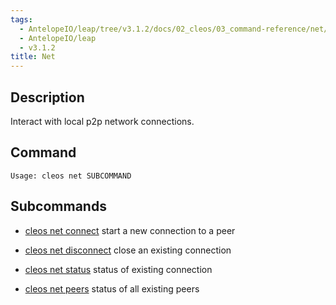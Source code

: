 ```yaml
---
tags:
  - AntelopeIO/leap/tree/v3.1.2/docs/02_cleos/03_command-reference/net/index.md
  - AntelopeIO/leap
  - v3.1.2
title: Net
---
```

## Description
Interact with local p2p network connections.

## Command

```console
Usage: cleos net SUBCOMMAND
```

## Subcommands

 - [cleos net connect](connect.md) start a new connection to a peer

 - [cleos net disconnect](disconnect.md) close an existing connection

 - [cleos net status](status.md) status of existing connection

 - [cleos net peers](peers.md) status of all existing peers
